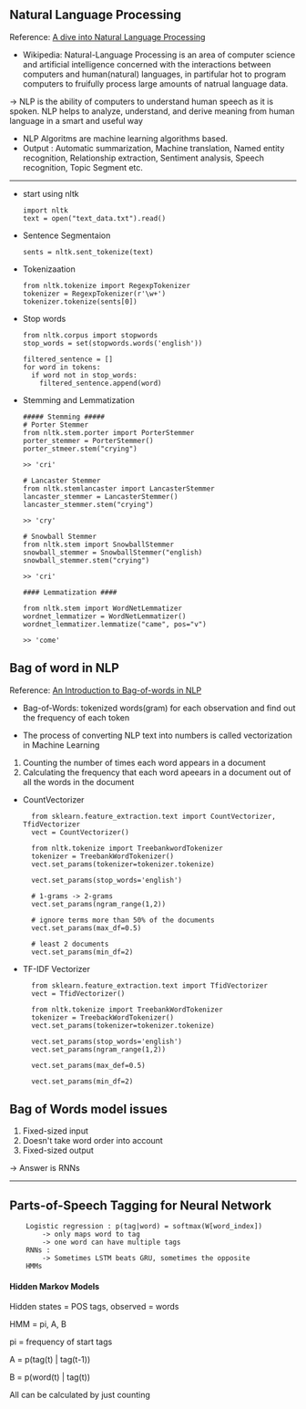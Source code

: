 
## Natural Language Processing

Reference: [A dive into Natural Language Processing](https://medium.com/greyatom/a-dive-into-natural-language-processing-103ae0b0a588)

* Wikipedia: Natural-Language Processing is an area of computer science and artificial intelligence 
concerned with the interactions between computers and human(natural) languages, in partifular hot to 
program computers to fruifully process large amounts of natrual language data.

-> NLP is the ability of computers to understand human speech as it is spoken. NLP helps to analyze,
understand, and derive meaning from human language in a smart and useful way

* NLP Algoritms are machine learning algorithms based.
* Output : Automatic summarization, Machine translation, Named entity recognition, Relationship extraction,
Sentiment analysis, Speech recognition, Topic Segment etc.

-----------------
* start using nltk
    
      import nltk
      text = open("text_data.txt").read()

* Sentence Segmentaion
      
      sents = nltk.sent_tokenize(text)
    
* Tokenizaation

      from nltk.tokenize import RegexpTokenizer
      tokenizer = RegexpTokenizer(r'\w+')
      tokenizer.tokenize(sents[0])

* Stop words
      
      from nltk.corpus import stopwords
      stop_words = set(stopwords.words('english'))
      
      filtered_sentence = []
      for word in tokens:
        if word not in stop_words:
          filtered_sentence.append(word)

* Stemming and Lemmatization
      
      ##### Stemming #####
      # Porter Stemmer
      from nltk.stem.porter import PorterStemmer
      porter_stemmer = PorterStemmer()
      porter_stmeer.stem("crying")
      
      >> 'cri'
      
      # Lancaster Stemmer
      from nltk.stemlancaster import LancasterStemmer
      lancaster_stemmer = LancasterStemmer()
      lancaster_stemmer.stem("crying")
      
      >> 'cry'
      
      # Snowball Stemmer
      from nltk.stem import SnowballStemmer
      snowball_stemmer = SnowballStemmer("english)
      snowball_stemmer.stem("crying")
      
      >> 'cri'
      
      #### Lemmatization ####
      
      from nltk.stem import WordNetLemmatizer
      wordnet_lemmatizer = WordNetLemmatizer()
      wordnet_lemmatizer.lemmatize("came", pos="v")
      
      >> 'come'
      

## Bag of word in NLP

Reference: [An Introduction to Bag-of-words in NLP](https://medium.com/greayatom/an-introduction-to-bag-of-words-in-nlp-ac967d43b428/)

* Bag-of-Words: tokenized words(gram) for each observation and find out the frequency of each token

* The process of converting NLP text into numbers is called vectorization in Machine Learning
1. Counting the number of times each word appears in a document
2. Calculating the frequency that each word apeears in a document out of all the words in the document


* CountVectorizer
        
        from sklearn.feature_extraction.text import CountVectorizer, TfidVectorizer
        vect = CountVectorizer()
        
        from nltk.tokenize import TreebankwordTokenizer
        tokenizer = TreebankWordTokenizer()
        vect.set_params(tokenizer=tokenizer.tokenize)
        
        vect.set_params(stop_words='english')
        
        # 1-grams -> 2-grams
        vect.set_params(ngram_range(1,2))
        
        # ignore terms more than 50% of the documents
        vect.set_params(max_df=0.5)
        
        # least 2 documents
        vect.set_params(min_df=2)
        

* TF-IDF Vectorizer

        from sklearn.feature_extraction.text import TfidVectorizer
        vect = TfidVectorizer()

        from nltk.tokenize import TreebankWordTokenizer
        tokenizer = TreebackWordTokenizer()
        vect.set_params(tokenizer=tokenizer.tokenize)
        
        vect.set_params(stop_words='english')
        vect.set_params(ngram_range(1,2))
        
        vect.set_params(max_def=0.5)
        
        vect.set_params(min_df=2)


## Bag of Words model issues
1. Fixed-sized input
2. Doesn't take word order into account
3. Fixed-sized output

-> Answer is RNNs

-----------------------------

## Parts-of-Speech Tagging for Neural Network

        Logistic regression : p(tag|word) = softmax(W[word_index])
            -> only maps word to tag
            -> one word can have multiple tags
        RNNs :
            -> Sometimes LSTM beats GRU, sometimes the opposite
        HMMs


#### Hidden Markov Models

Hidden states = POS tags, observed = words

HMM = pi, A, B

pi = frequency of start tags

A = p(tag(t) | tag(t-1))

B = p(word(t) | tag(t))

All can be calculated by just counting


        


